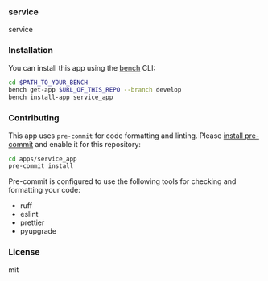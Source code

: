 ### service

service

### Installation

You can install this app using the [bench](https://github.com/frappe/bench) CLI:

```bash
cd $PATH_TO_YOUR_BENCH
bench get-app $URL_OF_THIS_REPO --branch develop
bench install-app service_app
```

### Contributing

This app uses `pre-commit` for code formatting and linting. Please [install pre-commit](https://pre-commit.com/#installation) and enable it for this repository:

```bash
cd apps/service_app
pre-commit install
```

Pre-commit is configured to use the following tools for checking and formatting your code:

- ruff
- eslint
- prettier
- pyupgrade

### License

mit
